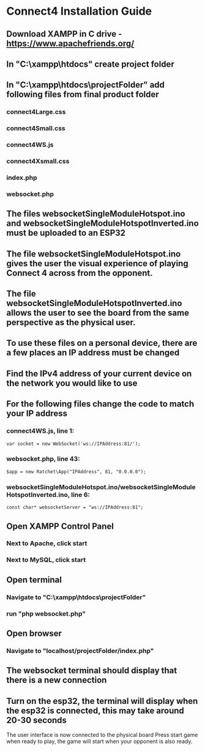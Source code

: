 # Connect4 Installation Guide

## Download XAMPP in C drive - https://www.apachefriends.org/

## In "C:\xampp\htdocs" create project folder

## In "C:\xampp\htdocs\projectFolder" add following files from final product folder
  ### connect4Large.css
  ### connect4Small.css
  ### connect4WS.js
  ### connect4Xsmall.css
  ### index.php
  ### websocket.php

## The files websocketSingleModuleHotspot.ino and websocketSingleModuleHotspotInverted.ino must be uploaded to an ESP32
## The file websocketSingleModuleHotspot.ino gives the user the visual experience of playing Connect 4 across from the opponent.
## The file websocketSingleModuleHotspotInverted.ino allows the user to see the board from the same perspective as the physical user.

## To use these files on a personal device, there are a few places an IP address must be changed
## Find the IPv4 address of your current device on the network you would like to use

## For the following files change the code to match your IP address
  ### connect4WS.js, line 1:
    var socket = new WebSocket('ws://IPAddress:81/');
  ### websocket.php, line 43:
    $app = new Ratchet\App("IPAddress", 81, "0.0.0.0");
  ### websocketSingleModuleHotspot.ino/websocketSingleModuleHotspotInverted.ino, line 6:
    const char* websocketServer = "ws://IPAddress:81";

## Open XAMPP Control Panel
  ### Next to Apache, click start
  ### Next to MySQL, click start

## Open terminal
  ### Navigate to "C:\xampp\htdocs\projectFolder"
  ### run "php websocket.php"

## Open browser
  ### Navigate to "localhost/projectFolder/index.php"

## The websocket terminal should display that there is a new connection
## Turn on the esp32, the terminal will display when the esp32 is connected, this may take around 20-30 seconds
The user interface is now connected to the physical board
Press start game when ready to play, the game will start when your opponent is also ready.
